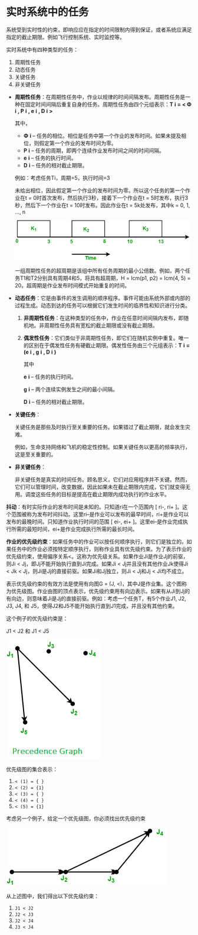 # 实时系统中的任务

系统受到实时性的约束，即响应应在指定的时间限制内得到保证，或者系统应满足指定的截止期限。例如飞行控制系统、实时监控等。

实时系统中有四种类型的任务：

1. 周期性任务
2. 动态任务
3. 关键任务
4. 非关键任务

- **周期性任务**：在周期性任务中，作业以规律的时间间隔发布。周期性任务是一种在固定时间间隔后重复自身的任务。周期性任务由四个元组表示：**T** ****i**** **= < Φ** ****i**** **, P** ****i**** **, e** ****i**** **, D** ****i**** **>**

  其中，
  - **Φ** ****i**** – 任务的相位。相位是任务中第一个作业的发布时间。如果未提及相位，则假定第一个作业的发布时间为零。
  - **P** ****i**** – 任务的周期，即两个连续作业发布时间之间的时间间隔。
  - **e** ****i**** – 任务的执行时间。
  - **D** ****i**** – 任务的相对截止期限。

  例如：考虑任务Ti，周期=5，执行时间=3

  未给出相位，因此假定第一个作业的发布时间为零。所以这个任务的第一个作业在t = 0时首次发布，然后执行3秒，接着下一个作业在t = 5时发布，执行3秒，然后下一个作业在t = 10时发布。因此作业在t = 5k处发布，其中k = 0, 1, ..., n

  ![img](./image/real-time.png)

  一组周期性任务的超周期是该组中所有任务周期的最小公倍数。例如，两个任务T1和T2分别具有周期4和5，将具有超周期，H = lcm(p1, p2) = lcm(4, 5) = 20。超周期是作业发布时间模式开始重复的时间。

- **动态任务**：它是由事件的发生调用的顺序程序。事件可能由系统外部或内部的过程生成。动态到达的任务可以根据它们发生时间的临界性和知识进行分类。
  1. **非周期性任务**：在这种类型的任务中，作业在任意时间间隔内发布，即随机地。非周期性任务具有宽松的截止期限或没有截止期限。
  2. **偶发性任务**：它们类似于非周期性任务，即它们在随机实例中重复。唯一的区别在于偶发性任务有硬截止期限。偶发性任务由三个元组表示：**T** ****i**** **=(e** ****i**** **, g** ****i**** **, D** ****i**** **)**

     其中

     **e** ****i**** – 任务的执行时间。

     **g** ****i**** – 两个连续实例发生之间的最小间隔。

     **D** ****i**** – 任务的相对截止期限。

- **关键任务**：

  关键任务是那些及时执行至关重要的任务。如果错过了截止期限，就会发生灾难。

  例如，生命支持网络和飞机的稳定性控制。如果关键任务以更高的频率执行，这是至关重要的。

- **非关键任务**：

  非关键任务是真实的时间任务。顾名思义，它们对应用程序并不关键。然而，它们可以管理时间，改变数据，因此如果未在截止期限内完成，它们就变得无用。调度这些任务的目标是提高在截止期限内成功执行的作业水平。

**抖动**：有时实际作业的发布时间是未知的。只知道ri在一个范围内 \[ ri-, ri\+ \]。这个范围被称为发布时间抖动。这里ri–是作业可以发布的最早时间，ri\+是作业可以发布的最晚时间。只知道作业执行时间的范围 \[ ei-, ei\+ \]。这里ei–是作业完成执行所需的最短时间，ei\+是作业完成执行所需的最长时间。

**作业的优先级约束**：如果任务中的作业可以按任何顺序执行，则它们是独立的。如果任务中的作业必须按特定顺序执行，则称作业具有优先级约束。为了表示作业的优先级约束，使用偏序关系<。这称为优先级关系。如果作业Ji是作业Jj的前驱，则Ji < Jj，即Jj不能开始执行直到Ji完成。如果Ji < Jj并且没有其他作业Jk使得Ji < Jk < Jj，则Ji是Jj的直接前驱。如果Ji和Jj独立，则Ji < Jj和Jj < Ji均不成立。

表示优先级约束的有效方法是使用有向图G = (J, <)，其中J是作业集。这个图称为优先级图。作业由图的顶点表示，优先级约束用有向边表示。如果有从Ji到Jj的有向边，则意味着Ji是Jj的直接前驱。例如：考虑一个任务T，有5个作业J1, J2, J3, J4, 和 J5，使得J2和J5不能开始执行直到J1完成，并且没有其他约束。

这个例子的优先级约束是：

J1 < J2 和 J1 < J5

![img](./image/real-time1.png)

优先级图的集合表示：

1. `< (1) = { }`
2. `< (2) = {1}`
3. `< (3) = { }`
4. `< (4) = { }`
5. `< (5) = {1}`

考虑另一个例子，给定一个优先级图，你必须找出优先级约束

![img](./image/real-time-2.png)

从上述图中，我们得出以下优先级约束：

1. `J1 < J2`
2. `J2 < J3`
3. `J2 < J4`
4. `J3 < J4`



